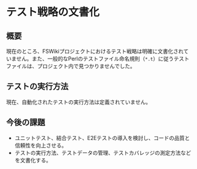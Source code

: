 # テスト戦略の文書化

## 概要

現在のところ、FSWikiプロジェクトにおけるテスト戦略は明確に文書化されていません。また、一般的なPerlのテストファイル命名規則（`*.t`）に従うテストファイルは、プロジェクト内で見つかりませんでした。

## テストの実行方法

現在、自動化されたテストの実行方法は定義されていません。

## 今後の課題

*   ユニットテスト、結合テスト、E2Eテストの導入を検討し、コードの品質と信頼性を向上させる。
*   テストの実行方法、テストデータの管理、テストカバレッジの測定方法などを文書化する。